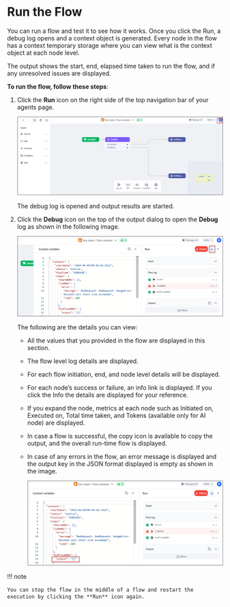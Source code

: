 # Run the Flow

You can run a flow and test it to see how it works. Once you click the Run, a debug log opens and a context object is generated. Every node in the flow has a context temporary storage where you can view what is the context object at each node level.

The output shows the start, end, elapsed time taken to run the flow, and if any unresolved issues are displayed.

**To run the flow, follow these steps**:

1. Click the **Run** icon on the right side of the top navigation bar of your agents page.

    <img src="../images/run-the-flow.png" alt="Run the Flow" title="Run the Flow" style="border: 1px solid gray; zoom:80%;">

    The debug log is opened and output results are started.

1. Click the **Debug** icon on the top of the output dialog to open the **Debug** log as shown in the following image.

    <img src="../images/debug-icon.png" alt="Debug Icon" title="Debug Icon" style="border: 1px solid gray; zoom:80%;">

    The following are the details you can view:


    * All the values that you provided in the flow are displayed in this section.


    * The flow level log details are displayed.


    * For each flow initiation, end, and node level details will be displayed.


    * For each node’s success or failure, an info link is displayed. If you click the Info the details are displayed for your reference.


    * If you expand the node, metrics at each node such as Initiated on, Executed on, Total time taken, and Tokens (available only for AI node) are displayed.


    * In case a flow is successful, the copy icon is available to copy the output, and the overall run-time flow is displayed.


    * In case of any errors in the flow, an error message is displayed and the output key in the JSON format displayed is empty as shown in the image.

        <img src="../images/error-in-the-debug-report.png" alt="Error in the Debug Report" title="Error in the Debug Report" style="border: 1px solid gray; zoom:80%;">

!!! note

    You can stop the flow in the middle of a flow and restart the execution by clicking the **Run** icon again.
